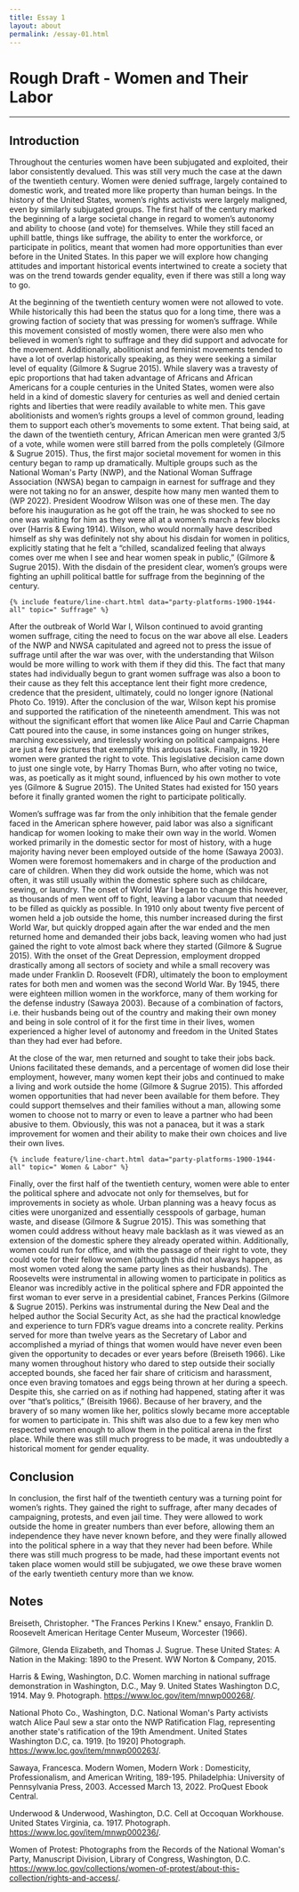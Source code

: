 ```yaml
---
title: Essay 1
layout: about
permalink: /essay-01.html
---
```




# Rough Draft - Women and Their Labor

---

## Introduction

Throughout the centuries women have been subjugated and exploited, their labor consistently devalued.  This was still very much the case at the dawn of the
twentieth century.  Women were denied suffrage, largely contained to domestic work, and treated more like property than human beings.  In the history of the United
States, women’s rights activists were largely maligned, even by similarly subjugated groups.  The first half of the century marked the beginning of a large societal
change in regard to women’s autonomy and ability to choose (and vote) for themselves.  While they still faced an uphill battle, things like suffrage, the ability to
enter the workforce, or participate in politics, meant that women had more opportunities than ever before in the United States.  In this paper we will explore how
changing attitudes and important historical events intertwined to create a society that was on the trend towards gender equality, even if there was still a long way to
go.
	
At the beginning of the twentieth century women were not allowed to vote.  While historically this had been the status quo for a long time, there was a growing
faction of society that was pressing for women’s suffrage.  While this movement consisted of mostly women, there were also men who believed in women’s right to suffrage and they did support and advocate for the movement.  Additionally, abolitionist and feminist movements tended to have a lot of overlap historically speaking, as they were seeking a similar level of equality (Gilmore & Sugrue 2015).  While slavery was a travesty of epic proportions that had taken advantage of Africans and African Americans for a couple centuries in the United States, women were also held in a kind of domestic slavery for centuries as well and denied certain rights and liberties that were readily available to white men.  This gave abolitionists and women’s rights groups a level of common ground, leading them to support each other’s movements to some extent.  That being said, at the dawn of the twentieth century, African American men were granted 3/5 of a vote, while women were still barred from the polls completely (Gilmore & Sugrue 2015).  Thus, the first major societal movement for women in this century began to ramp up dramatically.  Multiple groups such as the National Woman's Party (NWP), and the National Woman Suffrage Association (NWSA) began to campaign in earnest for suffrage and they were not taking no for an answer, despite how many men wanted them to (WP 2022).  President Woodrow Wilson was one of these men.  The day before his inauguration as he got off the train, he was shocked to see no one was waiting for him as they were all at a women’s march a few blocks over (Harris & Ewing 1914).  Wilson, who would normally have described himself as shy was definitely not shy about his disdain for women in politics, explicitly stating that he felt a “chilled, scandalized feeling that always comes over me when I see and hear women speak in public,” (Gilmore & Sugrue 2015).  With the disdain of the president clear, women’s groups were fighting an uphill political battle for suffrage from the beginning of the century. 
	
	{% include feature/line-chart.html data="party-platforms-1900-1944-all" topic=" Suffrage" %}
	
After the outbreak of World War I, Wilson continued to avoid granting women suffrage, citing the need to focus on the war above all else.  Leaders of the NWP and
NWSA capitulated and agreed not to press the issue of suffrage until after the war was over, with the understanding that Wilson would be more willing to work with them
if they did this.  The fact that many states had individually begun to grant women suffrage was also a boon to their cause as they felt this acceptance lent their fight more credence, credence that the president, ultimately, could no longer ignore (National Photo Co. 1919).  After the conclusion of the war, Wilson kept his promise and supported the ratification of the nineteenth amendment.  This was not without the significant effort that women like Alice Paul and Carrie Chapman Catt poured into the cause, in some instances going on hunger strikes, marching excessively, and tirelessly working on political campaigns.  Here are just a few pictures that exemplify this arduous task.  Finally, in 1920 women were granted the right to vote.  This legislative decision came down to just one single vote, by Harry Thomas Burn, who after voting no twice, was, as poetically as it might sound, influenced by his own mother to vote yes (Gilmore & Sugrue 2015).  The United States had existed for 150 years before it finally granted women the right to participate politically.
	
Women’s suffrage was far from the only inhibition that the female gender faced in the American sphere however, paid labor was also a significant handicap for
women looking to make their own way in the world.  Women worked primarily in the domestic sector for most of history, with a huge majority having never been employed
outside of the home (Sawaya 2003).  Women were foremost homemakers and in charge of the production and care of children.  When they did work outside the home, which was not often, it was still usually within the domestic sphere such as childcare, sewing, or laundry.  The onset of World War I began to change this however, as thousands of men went off to fight, leaving a labor vacuum that needed to be filled as quickly as possible.  In 1910 only about twenty five percent of women held a job outside the home, this number increased during the first World War, but quickly dropped again after the war ended and the men returned home and demanded their jobs back, leaving women who had just gained the right to vote almost back where they started (Gilmore & Sugrue 2015).  With the onset of the Great Depression, employment dropped drastically among all sectors of society and while a small recovery was made under Franklin D. Roosevelt (FDR), ultimately the boon to employment rates for both men and women was the second World War.  By 1945, there were eighteen million women in the workforce, many of them working for the defense industry (Sawaya 2003).  Because of a combination of factors, i.e. their husbands being out of the country and making their own money and being in sole control of it for the first time in their lives, women experienced a higher level of autonomy and freedom in the United States than they had ever had before. 

At the close of the war, men returned and sought to take their jobs back.  Unions facilitated these demands, and a percentage of women did lose their employment,
however, many women kept their jobs and continued to make a living and work outside the home (Gilmore & Sugrue 2015).  This afforded women opportunities that had never
been available for them before.  They could support themselves and their families without a man, allowing some women to choose not to marry or even to leave a partner
who had been abusive to them.  Obviously, this was not a panacea, but it was a stark improvement for women and their ability to make their own choices and live their own lives.  
	
	{% include feature/line-chart.html data="party-platforms-1900-1944-all" topic=" Women & Labor" %}
	
Finally, over the first half of the twentieth century, women were able to enter the political sphere and advocate not only for themselves, but for improvements
in society as whole.  Urban planning was a heavy focus as cities were unorganized and essentially cesspools of garbage, human waste, and disease (Gilmore & Sugrue 2015). This was something that women could address without heavy male backlash as it was viewed as an extension of the domestic sphere they already operated within.
Additionally, women could run for office, and with the passage of their right to vote, they could vote for their fellow women (although this did not always happen, as
most women voted along the same party lines as their husbands).  The Roosevelts were instrumental in allowing women to participate in politics as Eleanor was incredibly active in the political sphere and FDR appointed the first woman to ever serve in a presidential cabinet, Frances Perkins (Gilmore & Sugrue 2015).  Perkins was instrumental during the New Deal and the helped author the Social Security Act, as she had the practical knowledge and experience to turn FDR’s vague dreams into a
concrete reality.  Perkins served for more than twelve years as the Secretary of Labor and accomplished a myriad of things that women would have never even been given
the opportunity to decades or ever years before (Breiseth 1966).  Like many women throughout history who dared to step outside their socially accepted bounds, she faced her fair share of criticism and harassment, once even braving tomatoes and eggs being thrown at her during a speech.  Despite this, she carried on as if nothing had happened, stating after it was over “that’s politics,” (Breisith 1966).  Because of her bravery, and the bravery of so many women like her, politics slowly became more acceptable for women to participate in.  This shift was also due to a few key men who respected women enough to allow them in the political arena in the first place. While there was still much progress to be made, it was undoubtedly a historical moment for gender equality. 

## Conclusion

In conclusion, the first half of the twentieth century was a turning point for women’s rights.  They gained the right to suffrage, after many decades of
campaigning, protests, and even jail time.  They were allowed to work outside the home in greater numbers than ever before, allowing them an independence they have never known before, and they were finally allowed into the political sphere in a way that they never had been before.  While there was still much progress to be made, had these important events not taken place women would still be subjugated, we owe these brave women of the early twentieth century more than we know.
	
## Notes

Breiseth, Christopher. "The Frances Perkins I Knew." ensayo, Franklin D. Roosevelt American Heritage Center Museum, Worcester (1966).
	
Gilmore, Glenda Elizabeth, and Thomas J. Sugrue. These United States: A Nation in the Making: 1890 to the Present. WW Norton & Company, 2015.
	
Harris & Ewing, Washington, D.C. Women marching in national suffrage demonstration in Washington, D.C., May 9. United States Washington D.C, 1914. May 9. Photograph.
https://www.loc.gov/item/mnwp000268/.
	
National Photo Co., Washington, D.C. National Woman's Party activists watch Alice Paul sew a star onto the NWP Ratification Flag, representing another state's
ratification of the 19th Amendment. United States Washington D.C, ca. 1919. [to 1920] Photograph. https://www.loc.gov/item/mnwp000263/.
	
Sawaya, Francesca. Modern Women, Modern Work : Domesticity, Professionalism, and American Writing, 189-195. Philadelphia: University of Pennsylvania Press, 2003.
Accessed March 13, 2022. ProQuest Ebook Central.
	
Underwood & Underwood, Washington, D.C. Cell at Occoquan Workhouse. United States Virginia, ca. 1917. Photograph. https://www.loc.gov/item/mnwp000236/.
	
Women of Protest: Photographs from the Records of the National Woman's Party, Manuscript Division, Library of Congress, Washington, D.C.
https://www.loc.gov/collections/women-of-protest/about-this-collection/rights-and-access/. 
